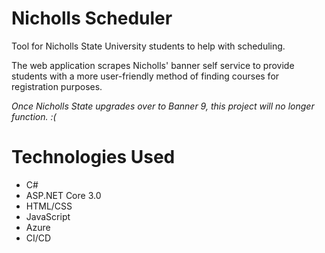 # Nicholls Scheduler
Tool for Nicholls State University students to help with scheduling.

The web application scrapes Nicholls' banner self service to provide students with a more user-friendly method of finding courses for registration purposes.

*Once Nicholls State upgrades over to Banner 9, this project will no longer function. :(*
# Technologies Used
- C#
- ASP.NET Core 3.0
- HTML/CSS
- JavaScript
- Azure
- CI/CD
